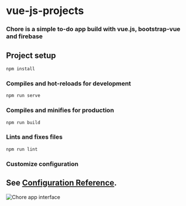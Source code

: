 # vue-js-projects
### Chore is a simple to-do app build with vue.js, bootstrap-vue and firebase

## Project setup
```
npm install
```

### Compiles and hot-reloads for development
```
npm run serve
```

### Compiles and minifies for production
```
npm run build
```

### Lints and fixes files
```
npm run lint
```

### Customize configuration
See [Configuration Reference](https://cli.vuejs.org/config/).
-

![Chore app interface](https://user-images.githubusercontent.com/19750825/78608290-4bfd1d80-7869-11ea-80a2-df1f7cb82750.png)
